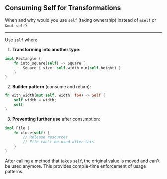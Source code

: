 ## Consuming Self for Transformations

When and why would you use `self` (taking ownership) instead of `&self` or `&mut self`?

---

Use `self` when:

1. **Transforming into another type**:
```rust
impl Rectangle {
    fn into_square(self) -> Square {
        Square { size: self.width.min(self.height) }
    }
}
```

2. **Builder pattern** (consume and return):
```rust
fn with_width(mut self, width: f64) -> Self {
    self.width = width;
    self
}
```

3. **Preventing further use** after consumption:
```rust
impl File {
    fn close(self) {
        // Release resources
        // File can't be used after this
    }
}
```

After calling a method that takes `self`, the original value is moved and can't be used anymore. This provides compile-time enforcement of usage patterns.

